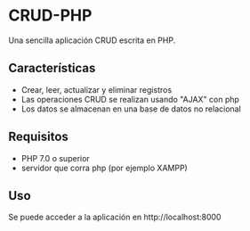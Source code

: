 # CRUD-PHP

Una sencilla aplicación CRUD escrita en PHP.

## Características

* Crear, leer, actualizar y eliminar registros
* Las operaciones CRUD se realizan usando "AJAX" con php
* Los datos se almacenan en una base de datos no relacional

## Requisitos

* PHP 7.0 o superior
* servidor que corra php (por ejemplo XAMPP)


## Uso

Se puede acceder a la aplicación en http://localhost:8000